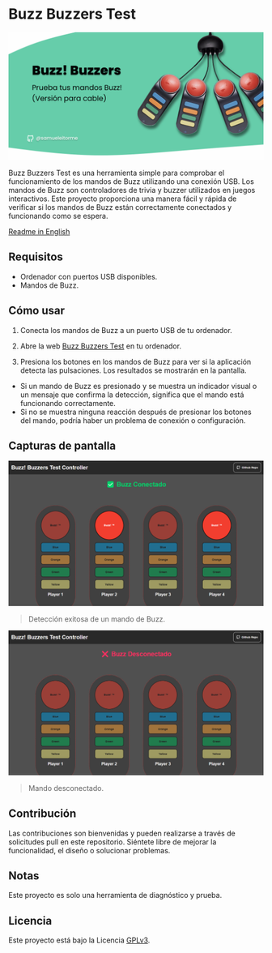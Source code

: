 # Buzz Buzzers Test

![Buzz Buzzers](./media/cover-image.png)

Buzz Buzzers Test es una herramienta simple para comprobar el funcionamiento de los mandos de Buzz utilizando una conexión USB.
Los mandos de Buzz son controladores de trivia y buzzer utilizados en juegos interactivos.
Este proyecto proporciona una manera fácil y rápida de verificar si los mandos de Buzz están correctamente conectados y funcionando como se espera.

[Readme in English](README-EN.md)

## Requisitos

- Ordenador con puertos USB disponibles.
- Mandos de Buzz.

## Cómo usar

1. Conecta los mandos de Buzz a un puerto USB de tu ordenador.

2. Abre la web [Buzz Buzzers Test](https://samueleitorme.github.io/buzz-buzzers-test/) en tu ordenador.

3. Presiona los botones en los mandos de Buzz para ver si la aplicación detecta las pulsaciones. Los resultados se mostrarán en la pantalla.

- Si un mando de Buzz es presionado y se muestra un indicador visual o un mensaje que confirma la detección, significa que el mando está funcionando correctamente.
- Si no se muestra ninguna reacción después de presionar los botones del mando, podría haber un problema de conexión o configuración.

## Capturas de pantalla

![Captura 1](./media/Buzz-Connected.png)

> Detección exitosa de un mando de Buzz.

![Captura 2](./media/Buzz-Disconnected.png)

> Mando desconectado.

## Contribución

Las contribuciones son bienvenidas y pueden realizarse a través de solicitudes pull en este repositorio. Siéntete libre de mejorar la funcionalidad, el diseño o solucionar problemas.

## Notas

Este proyecto es solo una herramienta de diagnóstico y prueba.

## Licencia

Este proyecto está bajo la Licencia [GPLv3](./LICENSE).
